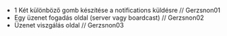 - 1 Két különböző gomb készítése a notifications küldésre // Gerzsnon01
- Egy üzenet fogadás oldal (server vagy boardcast) // Gerzsnon02
- Üzenet viszgálás oldal // Gerzsnon03
